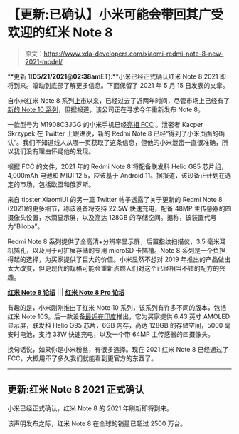 # 【更新:已确认】小米可能会带回其广受欢迎的红米 Note 8

> 原文：<https://www.xda-developers.com/xiaomi-redmi-note-8-new-2021-model/>

**更新 1(****05/21/2021****@****02:38am****ET):**小米已经正式确认红米 Note 8 2021 即将到来。滚动到底部了解更多信息。下面保留了 2021 年 5 月 15 日发表的文章。

自小米红米 Note 8 系列[上市](https://www.xda-developers.com/xiaomi-redmi-note-8-pro-miui-11-launch-india/)以来，已经过去了近两年时间，尽管市场上已经有了[新的 Note 10 系列](https://www.xda-developers.com/redmi-note-10s-launches-in-india-as-an-affordable-redmi-note-10-pro-sibling/)，但据报道，该公司正在寻求今年重新发布 Note 8。

一款型号为 M1908C3JGG 的小米手机已经[亮相 FCC](https://fccid.io/2AFZZC3JGG) 。泄密者 Kacper Skrzypek 在 Twitter 上跟进说，新的 Redmi Note 8 已经“得到了小米页面的确认”。我们不知道线人从哪一页获取了这条信息，但他的小米泄密一直很准确，所以我们没有理由怀疑他的发现。

根据 FCC 的文件，2021 年的 Redmi Note 8 将配备联发科 Helio G85 芯片组，4,000mAh 电池和 MIUI 12.5，应该基于 Android 11。据报道，该设备正计划在选定的市场，包括欧盟和俄罗斯。

来自 tipster XiaomiUI 的另一篇 Twitter 帖子透露了关于更新的 Redmi Note 8 (2021)的更多细节，称该设备将支持 22.5W 快速充电，配备 48MP 主传感器的四摄像头设置，水滴显示屏，以及高达 128GB 的存储空间。据称，该装置代号为“Biloba”。

Redmi Note 8 系列提供了全高清+分辨率显示屏，后置指纹扫描仪，3.5 毫米耳机插孔，以及用于可扩展存储的专用 microSD 卡插槽。Note 8 系列是一个负担得起的选择，为买家提供了巨大的价值。小米显然不想对 2019 年推出的产品做出太大改变，但更现代的规格可能会重新点燃人们对这个已经相当不错的配方的兴趣。

**[红米 Note 8 论坛](https://forum.xda-developers.com/c/redmi-note-8.9200/)** ||| **[红米 Note 8 Pro 论坛](https://forum.xda-developers.com/c/redmi-note-8-pro.9291/)**

有趣的是，小米刚刚推出了红米 Note 10 系列，该系列有许多不同的版本，包括红米 Note 10S。后一款设备[最近在印度](https://www.xda-developers.com/redmi-note-10s-launches-in-india-as-an-affordable-redmi-note-10-pro-sibling/)推出，它为买家提供 6.43 英寸 AMOLED 显示屏，联发科 Helio G95 芯片，6GB 内存，高达 128GB 的存储空间，5000 毫安时电池，支持 33W 快速充电，以及一个带 64MP 主传感器的四摄像头。

换句话说，如果你是小米粉丝，有很多选择。现在 2021 红米 Note 8 已经通过了 FCC，大概用不了多久我们就能看到更官方的东西了。

* * *

## 更新:红米 Note 8 2021 正式确认

小米已经正式确认，红米 Note 8 的 2021 年刷新即将到来。

该声明发布之际，红米 Note 8 在全球的销量已超过 2500 万台。